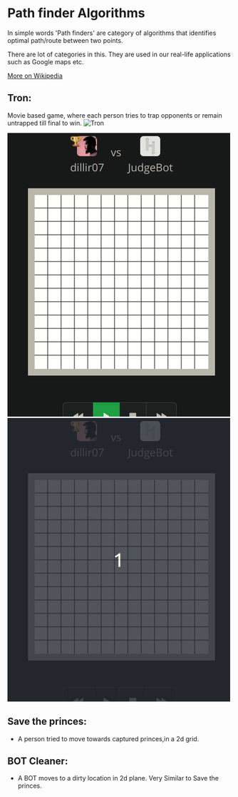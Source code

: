 # Path finder Algorithms

In simple words 'Path finders' are category of algorithms that identifies optimal path/route between two points.

There are lot of categories in this. They are used in our real-life applications such as Google maps etc.

[More on Wikipedia](https://en.wikipedia.org/wiki/Pathfinding)

## Tron:
Movie based game, where each person tries to trap opponents or remain untrapped till final to win.
![Tron](https://www.heyuguys.com/images/2010/09/Tron-Legacy-Concept-Art-11.jpg)

![Tron](./tron/win.gif)
![Tron](./tron/simplewin.gif)

## Save the princes:
- A person tried to move towards captured princes,in a 2d grid.

## BOT Cleaner:
- A BOT moves to a dirty location in 2d plane. Very Similar to Save the princes.